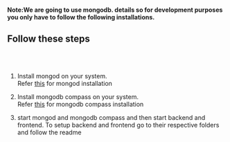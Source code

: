 <h4><b>Note:</b>We are going to use  mongodb. details so for development purposes you only have to follow the following installations.</h4>

<h2>Follow these steps</h2><br><br>

1. Install mongod on your system.<br> Refer <a href="https://www.mongodb.com/docs/manual/administration/install-community/"> this</a> for mongod installation 
    <br>
2. Install mongodb compass on your system.<br> Refer <a href="https://www.mongodb.com/docs/compass/current/install/"> this</a> for mongodb compass installation 
    <br>

3. start mongod and mongodb compass and then start backend and frontend. To setup backend and frontend go to their respective folders and follow the readme 